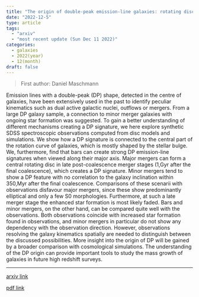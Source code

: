 ```yaml
---
title: "The origin of double-peak emission-line galaxies: rotating discs, bars or galaxy mergers?"
date: "2022-12-5"
type: article
tags:
  - "arxiv"
  - "most recent update (Sun Dec 11 2022)"
categories:
  - galaxies
  - 2022(year)
  - 12(month)
draft: false
---
```


> First author: Daniel Maschmann

 Emission lines with a double-peak (DP) shape, detected in the centre of
galaxies, have been extensively used in the past to identify peculiar
kinematics such as dual active galactic nuclei, outflows or mergers. From a
large DP galaxy sample, a connection to minor merger galaxies with ongoing star
formation was suggested. To gain a better understanding of different mechanisms
creating a DP signature, we here explore synthetic SDSS spectroscopic
observations computed from disc models and simulations. We show how a DP
signature is connected to the central part of the rotation curve of galaxies,
which is mostly shaped by the stellar bulge. We, furthermore, find that bars
can create strong DP emission-line signatures when viewed along their major
axis. Major mergers can form a central rotating disc in late post-coalescence
merger stages (1\,Gyr after the final coalescence), which creates a DP
signature. Minor mergers tend to show a DP feature with no correlation to the
galaxy inclination within 350\,Myr after the final coalescence. Comparisons of
these scenarii with observations disfavour major mergers, since these show
predominantly elliptical and only a few S0 morphologies. Furthermore, at such a
late merger stage the enhanced star formation is most likely faded. Bars and
minor mergers, on the other hand, can be compared quite well with the
observations. Both observations coincide with increased star formation found in
observations, and minor mergers in particular do not show any dependency with
the observation direction. However, observations resolving the galaxy
kinematics spatially are needed to distinguish between the discussed
possibilities. More insight into the origin of DP will be gained by a broader
comparison with cosmological simulations. The understanding of the DP origin
can provide important tools to study the mass growth of galaxies in future high
redshift surveys.

---
[arxiv link](http://arxiv.org/abs/2212.02529v1)

[pdf link](http://arxiv.org/pdf/2212.02529v1)